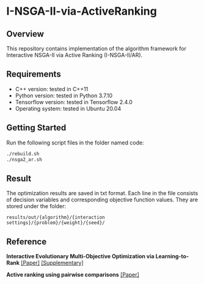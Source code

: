 # I-NSGA-II-via-ActiveRanking

## Overview
This repository contains implementation of the algorithm framework for Interactive NSGA-II  via Active Ranking (I-NSGA-II/AR).

## Requirements
- C++ version: tested in C++11
- Python version: tested in Python 3.7.10
- Tensorflow version: tested in Tensorflow 2.4.0
- Operating system: tested in Ubuntu 20.04

## Getting Started
Run the following script files in the folder named code:

```bash
./rebuild.sh
./nsga2_ar.sh
```

## Result
The optimization results are saved in txt format. Each line in the file consists of decision variables and corresponding objective function values. They are stored under the folder:

```
results/out/{algorithm}/{interaction settings}/{problem}/{weight}/{seed}/
```

## Reference
**Interactive Evolutionary Multi-Objective Optimization via Learning-to-Rank**
[[Paper]](https://www.dropbox.com/s/oljgs6l1vybajc4/main.pdf?dl=0) [[Supplementary]](https://colalab.ai/docs/research/supp/supp_ranknet/)

**Active ranking using pairwise comparisons**
[[Paper]](https://proceedings.neurips.cc/paper/2011/file/6c14da109e294d1e8155be8aa4b1ce8e-Paper.pdf)
